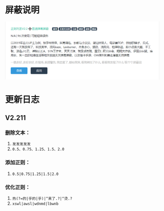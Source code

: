 # 屏蔽说明

![](说明.png)



# 更新日志

## V2.211

### 删除文本：

1. `发发发发发`
2. `0.5、0.75、1.25、1.5、2.0`

### 添加正则：

1. `0.5|0.75|1.25|1.5|2.0`

### 优化正则：

1. `热(?=的|乎的|乎)|^来了.?|^烫.?`
2. `xswl|awsl|wdnmd|lbwnb`

